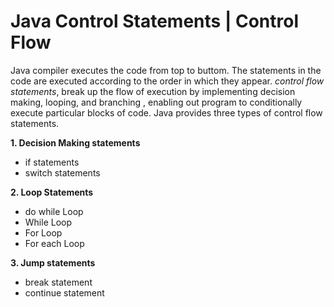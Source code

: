 # Java Control Statements | Control Flow

Java compiler executes the code from top to buttom. The statements in the code are executed according to the order in which they appear.
_control flow statements_, break up the flow of execution by implementing decision making, looping, and branching , enabling out program to conditionally execute particular blocks of code.
Java provides three types of control flow statements.

**1. Decision Making statements**

- if statements
- switch statements

**2. Loop Statements**

- do while Loop
- While Loop
- For Loop
- For each Loop

**3. Jump statements**

- break statement
- continue statement
